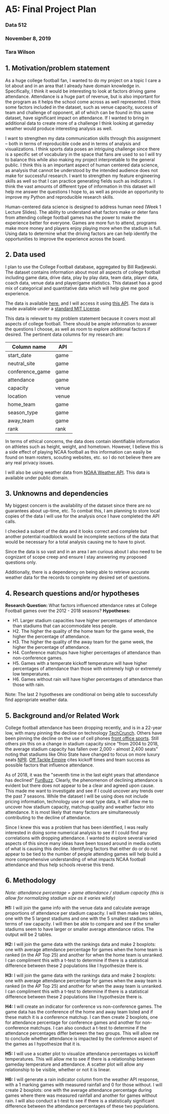 # A5: Final Project Plan
### Data 512
### November 8, 2019
### Tara Wilson

## 1. Motivation/problem statement

As a huge college football fan, I wanted to do my project on a topic I care a lot about and in an area that I already have domain knowledge in. Specifically, I think it would be interesting to look at factors driving game attendance. Attendance is a huge part of revenue, but is also important for the program as it helps the school come across as well represented. I think some factors included in the dataset, such as venue capacity, success of team and challenge of opponent, all of which can be found in this same dataset, have significant impact on attendance. If I wanted to bring in additional data to create more of a challenge I think looking at gameday weather would produce interesting analysis as well.

I want to strengthen my data communication skills through this assignment – both in terms of reproducible code and in terms of analysis and visualizations. I think sports data poses an intriguing challenge since there is a specific set of vocabulary in the space that fans are used to so I will try to balance this while also making my project interpretable to the general public. I think this is an important aspect of human centered data science, as analysis that cannot be understood by the intended audience does not make for successful research. I want to strengthen my feature engineering skills as well so that I can practice generating fields such as indicators. I think the vast amounts of different type of information in this dataset will help me answer the questions I hope to, as well as provide an opportunity to improve my Python and reproducible research skills.

Human-centered data science is designed to address human need (Week 1 Lecture Slides). The ability to understand what factors make or deter fans from attending college football games has the power to make the experience better for everyone. Games are more fun to attend, programs make more money and players enjoy playing more when the stadium is full. Using data to determine what the driving factors are can help identify the opportunities to improve the experience across the board.


## 2. Data used

I plan to use the College Football database, aggregated by Bill Radjewski. The dataset contains information about most all aspects of college football including game data, drive data, play by play data, team data, player data, coach data, venue data and player/game statistics. This dataset has a good mix of categorical and quantitative data which will help give me good experience. 

The data is available [here](https://github.com/BlueSCar/cfb-database), and I will access it using [this API](https://api.collegefootballdata.com/api/docs/?url=/api-docs.json#/). The data is made available under a [standard MIT License](https://github.com/BlueSCar/cfb-database/blob/master/LICENSE).

This data is relevant to my problem statement because it covers most all aspects of college football. There should be ample information to answer the questions I choose, as well as room to explore additional factors if desired. The pertinent data columns for my research are:  

| Column name | API         |
|-------------|-------------|
| start_date  | game |
| neutral_site| game |
| conference_game|game|
| attendance  | game |
| capacity    | venue|
| location    | venue|
| home_team   | game |
| season_type | game |
| away_team   | game |
| rank        | rank |

In terms of ethical concerns, the data does contain identifiable information on athletes such as height, weight, and hometown. However, I believe this is a side effect of playing NCAA football as this information can easily be found on team rosters, scouting websites, etc. so I do not believe there are any real privacy issues. 

I will also be using weather data from [NOAA Weather API](https://www.noaa.gov/weather). This data is available under public domain.


## 3. Unknowns and dependencies

My biggest concern is the availability of the dataset since there are no guarantees about up-time, etc. To combat this, I am planning to store local copies of the data I will use for the analysis once I have completed the API calls. 

I checked a subset of the data and it looks correct and complete but another potential roadblock would be incomplete sections of the data that would be necessary for a total analysis causing me to have to pivot. 

Since the data is so vast and in an area I am curious about I also need to be cognizant of scope creep and ensure I stay answering my proposed questions only.

Additionally, there is a dependency on being able to retrieve accurate weather data for the records to complete my desired set of questions.


## 4. Research questions and/or hypotheses

**Research Question:** What factors influenced attendance rates at College Football games over the 2012 - 2018 seasons?
**Hypotheses:**
* H1. Larger stadium capacities have higher percentages of attendance than stadiums that can accommodate less people.
* H2. The higher the quality of the home team for the game week, the higher the percentage of attendance.
* H3. The higher the quality of the away team for the game week, the higher the percentage of attendance.
* H4. Conference matchups have higher percentages of attendance than non-conference games.
* H5. Games with a temperate kickoff temperature will have higher percentages of attendance than those with extremely high or extremely low temperatures.
* H6. Games without rain will have higher percentages of attendance than those with rain.

Note: The last 2 hypotheses are conditional on being able to successfully find appropriate weather data.

## 5. Background and/or Related Work

College football attendance has been dropping recently, and is in a 22-year low, with many pinning the decline on technology [TechCrunch](https://techcrunch.com/2019/09/08/as-college-football-attendance-slumps-new-ways-to-ticket-may-hold-an-answer/). Others have been pinning the decline on the use of cell phones [front office sports](https://frntofficesport.com/college-football-attendance/). Still others pin this on a change in stadium capacity since "from 2004 to 2018, the average stadium capacity has fallen over 2,000 - almost 2,400 seats" noting that stadiums like Ohio State have changed to focus on more luxury seats [NPR](https://www.npr.org/2019/08/24/753962604/attendance-drops-for-college-football). [Off Tackle Empire](https://www.offtackleempire.com/2019/7/24/20707199/millennials-terrible-phones-pat-fitzgerald-college-football-attendance-decline-big-ten-media-days) cites kickoff times and team success as possible factors that influence attendance. 

As of 2018, it was the "seventh time in the last eight years that attendance has declined" [FunBuzz](https://fanbuzz.com/college-football/cfb-attendance-2019/). Clearly, the phenomenon of declining attendance is evident but there does not appear to be a clear and agreed upon cause. This made me want to investigate and see if I could uncover any trends over the past 7 seasons. While the dataset I will be using does not include pricing information, technology use or seat type data, it will allow me to uncover how stadium capacity, matchup quality and weather factor into attendance. It is most likely that many factors are simultaneously contributing to the decline of attendance. 

Since I knew this was a problem that has been identified, I was really interested in doing some numerical analysis to see if I could find any correlations with dropping attendance. I wanted to explore several varied aspects of this since many ideas have been tossed around in media outlets of what is causing this decline. Identifying factors that either do or do not appear to be tied to the number of people attending games will help build a more comprehensive understanding of what impacts NCAA football attendance and thus help schools reverse this trend.


## 6. Methodology

*Note: attendance percentage = game attendance / stadium capacity (this is allow for normalizing stadium size as it varies wildly)*

**H1:**
I will join the game info with the venue data and calculate average proportions of attendance per stadium capacity. I will then make two tables, one with the 5 largest stadiums and one with the 5 smallest stadiums in terms of raw capacity. I will then be able to compare and see if the smaller stadiums seem to have larger or smaller average attendance ratios. The output will be 2 tables.

**H2:**
I will join the game data with the rankings data and make 2 boxplots: one with average attendance percentage for games when the home team is ranked (in the AP Top 25) and another for when the home team is unranked. I can compliment this with a t-test to determine if there is a statistical difference between these 2 populations like I hypothesize there is. 

**H3:**
I will join the game data with the rankings data and make 2 boxplots: one with average attendance percentage for games when the away team is ranked (in the AP Top 25)  and another for when the away team is unranked. I can compliment this with a t-test to determine if there is a statistical difference between these 2 populations like I hypothesize there is. 

**H4:**
I will create an indicator for conference vs non-conference games. The game data has the conference of the home and away team listed and if these match it is a conference matchup. I can then create 2 boxplots, one for attendance percentage for conference games and another for non-conference matchups. I can also conduct a t-test to determine if the attendance percentages differ between the two groups. This will allow me to conclude whether attendance is impacted by the conference aspect of the games as I hypothesize that it is. 

**H5:**
I will use a scatter plot to visualize attendance percentages vs kickoff temperatures. This will allow me to see if there is a relationship between gameday temperature and attendance. A scatter plot will allow any relationship to be visible, whether or not it is linear. 

**H6:**
I will generate a rain indicator column from the weather API response, with a 1 marking games with measured rainfall and 0 for those without. I will create 2 boxplots: one with the average attendance percentage during games where there was measured rainfall and another for games without rain. I will also conduct a t-test to see if there is a statistically significant difference between the attendance percentages of these two populations.
